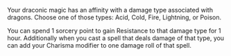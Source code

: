 Your draconic magic has an affinity with a damage type associated with dragons. Choose one of those types: Acid, Cold, Fire, Lightning, or Poison.

You can spend 1 sorcery point to gain Resistance to that damage type for 1 hour. Additionally when you cast a spell that deals damage of that type, you can add your Charisma modifier to one damage roll of that spell.